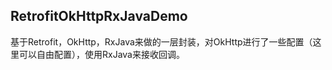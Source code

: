 ## RetrofitOkHttpRxJavaDemo
基于Retrofit，OkHttp，RxJava来做的一层封装，对OkHttp进行了一些配置（这里可以自由配置），使用RxJava来接收回调。

